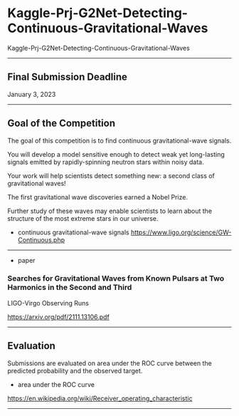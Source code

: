 # Kaggle-Prj-G2Net-Detecting-Continuous-Gravitational-Waves
Kaggle-Prj-G2Net-Detecting-Continuous-Gravitational-Waves

-----

## Final Submission Deadline
January 3, 2023

-----

## Goal of the Competition
The goal of this competition is to find continuous gravitational-wave signals. 

You will develop a model sensitive enough to detect weak yet long-lasting signals emitted by rapidly-spinning neutron stars within noisy data.

Your work will help scientists detect something new: a second class of gravitational waves! 

The first gravitational wave discoveries earned a Nobel Prize. 

Further study of these waves may enable scientists to learn about the structure of the most extreme stars in our universe.

- continuous gravitational-wave signals
https://www.ligo.org/science/GW-Continuous.php


-----

- paper

### Searches for Gravitational Waves from Known Pulsars at Two Harmonics in the Second and Third
LIGO-Virgo Observing Runs

https://arxiv.org/pdf/2111.13106.pdf

-----

## Evaluation

Submissions are evaluated on area under the ROC curve between the predicted probability and the observed target.

- area under the ROC curve

https://en.wikipedia.org/wiki/Receiver_operating_characteristic

-----
